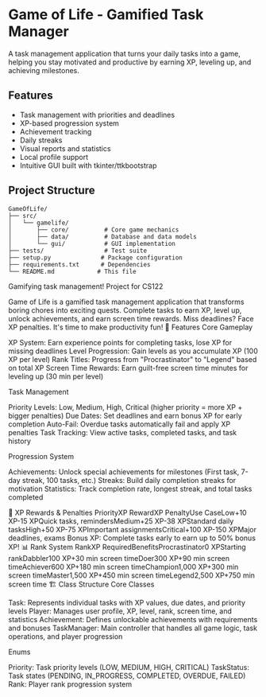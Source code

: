 # Game of Life - Gamified Task Manager

A task management application that turns your daily tasks into a game, helping you stay motivated and productive by earning XP, leveling up, and achieving milestones.

## Features

- Task management with priorities and deadlines
- XP-based progression system
- Achievement tracking
- Daily streaks
- Visual reports and statistics
- Local profile support
- Intuitive GUI built with tkinter/ttkbootstrap



## Project Structure

```
GameOfLife/
├── src/
│   └── gamelife/
│       ├── core/          # Core game mechanics
│       ├── data/          # Database and data models
│       └── gui/           # GUI implementation
├── tests/                 # Test suite
├── setup.py              # Package configuration
├── requirements.txt      # Dependencies
└── README.md            # This file
```


Gamifying task management! Project for CS122

Game of Life is a gamified task management application that transforms boring chores into exciting quests. Complete tasks to earn XP, level up, unlock achievements, and earn screen time rewards. Miss deadlines? Face XP penalties. It's time to make productivity fun!
🌟 Features
Core Gameplay

XP System: Earn experience points for completing tasks, lose XP for missing deadlines
Level Progression: Gain levels as you accumulate XP (100 XP per level)
Rank Titles: Progress from "Procrastinator" to "Legend" based on total XP
Screen Time Rewards: Earn guilt-free screen time minutes for leveling up (30 min per level)

Task Management

Priority Levels: Low, Medium, High, Critical (higher priority = more XP + bigger penalties)
Due Dates: Set deadlines and earn bonus XP for early completion
Auto-Fail: Overdue tasks automatically fail and apply XP penalties
Task Tracking: View active tasks, completed tasks, and task history

Progression System

Achievements: Unlock special achievements for milestones (First task, 7-day streak, 100 tasks, etc.)
Streaks: Build daily completion streaks for motivation
Statistics: Track completion rate, longest streak, and total tasks completed

🎯 XP Rewards & Penalties
PriorityXP RewardXP PenaltyUse CaseLow+10 XP-15 XPQuick tasks, remindersMedium+25 XP-38 XPStandard daily tasksHigh+50 XP-75 XPImportant assignmentsCritical+100 XP-150 XPMajor deadlines, exams
Bonus XP: Complete tasks early to earn up to 50% bonus XP!
📊 Rank System
RankXP RequiredBenefitsProcrastinator0 XPStarting rankDabbler100 XP+30 min screen timeDoer300 XP+90 min screen timeAchiever600 XP+180 min screen timeChampion1,000 XP+300 min screen timeMaster1,500 XP+450 min screen timeLegend2,500 XP+750 min screen time
🏗️ Class Structure
Core Classes

Task: Represents individual tasks with XP values, due dates, and priority levels
Player: Manages user profile, XP, level, rank, screen time, and statistics
Achievement: Defines unlockable achievements with requirements and bonuses
TaskManager: Main controller that handles all game logic, task operations, and player progression

Enums

Priority: Task priority levels (LOW, MEDIUM, HIGH, CRITICAL)
TaskStatus: Task states (PENDING, IN_PROGRESS, COMPLETED, OVERDUE, FAILED)
Rank: Player rank progression system
